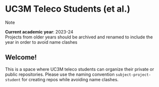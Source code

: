 # UC3M Teleco Students (et al.)

> [!Note]
> **Current academic year**: 2023-24  
> Projects from older years should be archived and renamed to include the year in order to avoid name clashes

## Welcome!

This is a space where UC3M teleco students can organize their private or public repositories. Please use the naming convention `subject-project-student` for creating repos while avoiding name clashes. 

<!--

**Here are some ideas to get you started:**

🙋‍♀️ A short introduction - what is your organization all about?
🌈 Contribution guidelines - how can the community get involved?
👩‍💻 Useful resources - where can the community find your docs? Is there anything else the community should know?
🍿 Fun facts - what does your team eat for breakfast?
🧙 Remember, you can do mighty things with the power of [Markdown](https://docs.github.com/github/writing-on-github/getting-started-with-writing-and-formatting-on-github/basic-writing-and-formatting-syntax)
-->
